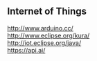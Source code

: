 ## Internet of Things
http://www.arduino.cc/  
http://www.eclipse.org/kura/  
http://iot.eclipse.org/java/  
https://api.ai/  
